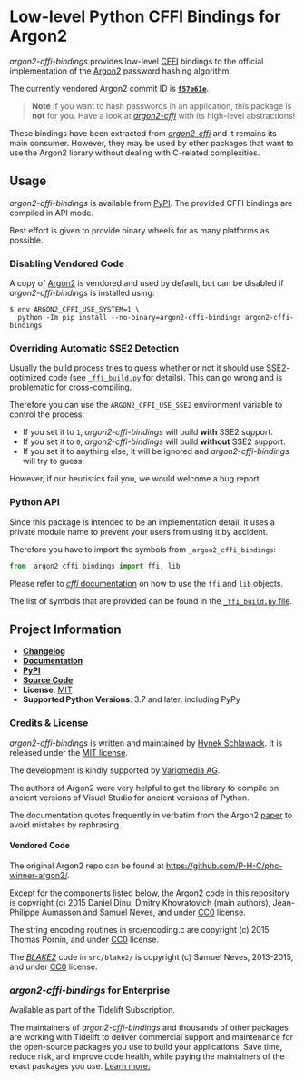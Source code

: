 # Low-level Python CFFI Bindings for Argon2

*argon2-cffi-bindings* provides low-level [CFFI](https://cffi.readthedocs.io/) bindings to the official implementation of the [Argon2] password hashing algorithm.

<!-- [[[cog
# Extract commit ID; refresh using `tox -e cog`
import subprocess
out = subprocess.check_output(["git", "submodule"], text=True)
id = out.strip().split(" ", 1)[0]
link = f'[**`{id[:7]}`**](https://github.com/P-H-C/phc-winner-argon2/commit/{id})'
print(f"The currently vendored Argon2 commit ID is {link}.")
]]] -->
The currently vendored Argon2 commit ID is [**`f57e61e`**](https://github.com/P-H-C/phc-winner-argon2/commit/f57e61e19229e23c4445b85494dbf7c07de721cb).
<!-- [[[end]]] -->

> **Note**
> If you want to hash passwords in an application, this package is **not** for you.
> Have a look at [*argon2-cffi*] with its high-level abstractions!

These bindings have been extracted from [*argon2-cffi*] and it remains its main consumer.
However, they may be used by other packages that want to use the Argon2 library without dealing with C-related complexities.


## Usage

*argon2-cffi-bindings* is available from [PyPI](https://pypi.org/project/argon2-cffi-bindings/).
The provided CFFI bindings are compiled in API mode.

Best effort is given to provide binary wheels for as many platforms as possible.


### Disabling Vendored Code

A copy of [Argon2] is vendored and used by default, but can be disabled if *argon2-cffi-bindings* is installed using:

```console
$ env ARGON2_CFFI_USE_SYSTEM=1 \
  python -Im pip install --no-binary=argon2-cffi-bindings argon2-cffi-bindings
```


### Overriding Automatic SSE2 Detection

Usually the build process tries to guess whether or not it should use [SSE2](https://en.wikipedia.org/wiki/SSE2)-optimized code (see [`_ffi_build.py`](https://github.com/hynek/argon2-cffi-bindings/blob/main/src/_argon2_cffi_bindings/_ffi_build.py) for details).
This can go wrong and is problematic for cross-compiling.

Therefore you can use the `ARGON2_CFFI_USE_SSE2` environment variable to control the process:

- If you set it to ``1``, *argon2-cffi-bindings* will build **with** SSE2 support.
- If you set it to ``0``, *argon2-cffi-bindings* will build **without** SSE2 support.
- If you set it to anything else, it will be ignored and *argon2-cffi-bindings* will try to guess.

However, if our heuristics fail you, we would welcome a bug report.


### Python API

Since this package is intended to be an implementation detail, it uses a private module name to prevent your users from using it by accident.

Therefore you have to import the symbols from `_argon2_cffi_bindings`:

```python
from _argon2_cffi_bindings import ffi, lib
```

Please refer to [*cffi* documentation](https://cffi.readthedocs.io/en/latest/using.html) on how to use the `ffi` and `lib` objects.

The list of symbols that are provided can be found in the [`_ffi_build.py` file](https://github.com/hynek/argon2-cffi-bindings/blob/main/src/_argon2_cffi_bindings/_ffi_build.py).

[Argon2]: https://github.com/p-h-c/phc-winner-argon2
[*argon2-cffi*]: https://argon2-cffi.readthedocs.io/


## Project Information

- [**Changelog**](https://github.com/hynek/argon2-cffi-bindings/blob/main/CHANGELOG.md)
- [**Documentation**](https://github.com/hynek/argon2-cffi-bindings#readme)
- [**PyPI**](https://pypi.org/project/argon2-cffi-bindings/)
- [**Source Code**](https://github.com/hynek/argon2-cffi-bindings)
- **License**: [MIT](https://github.com/hynek/argon2-cffi-bindings/blob/main/LICENSE)
- **Supported Python Versions**: 3.7 and later, including PyPy


### Credits & License

*argon2-cffi-bindings* is written and maintained by [Hynek Schlawack](https://hynek.me/about/).
It is released under the [MIT license](https://github.com/hynek/argon2-cffi/blob/main/LICENSE>).

The development is kindly supported by [Variomedia AG](https://www.variomedia.de/).

The authors of Argon2 were very helpful to get the library to compile on ancient versions of Visual Studio for ancient versions of Python.

The documentation quotes frequently in verbatim from the Argon2 [paper](https://www.password-hashing.net/argon2-specs.pdf) to avoid mistakes by rephrasing.


#### Vendored Code

The original Argon2 repo can be found at <https://github.com/P-H-C/phc-winner-argon2/>.

Except for the components listed below, the Argon2 code in this repository is copyright (c) 2015 Daniel Dinu, Dmitry Khovratovich (main authors), Jean-Philippe Aumasson and Samuel Neves, and under [CC0] license.

The string encoding routines in src/encoding.c are copyright (c) 2015 Thomas Pornin, and under [CC0] license.

The [*BLAKE2*](https://www.blake2.net) code in ``src/blake2/`` is copyright (c) Samuel Neves, 2013-2015, and under [CC0] license.

[CC0]: https://creativecommons.org/publicdomain/zero/1.0/


### *argon2-cffi-bindings* for Enterprise

Available as part of the Tidelift Subscription.

The maintainers of *argon2-cffi-bindings* and thousands of other packages are working with Tidelift to deliver commercial support and maintenance for the open-source packages you use to build your applications.
Save time, reduce risk, and improve code health, while paying the maintainers of the exact packages you use.
[Learn more.](https://tidelift.com/subscription/pkg/pypi-argon2-cffi-bindings?utm_source=undefined&utm_medium=referral&utm_campaign=enterprise&utm_term=repo)
